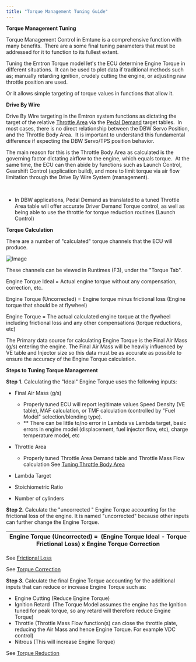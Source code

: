 ```yaml
---
title: "Torque Management Tuning Guide"
---
```




**Torque Management Tuning**


Torque Management Control in Emtune is a comprehensive function with many benefits.&nbsp; There are a some final tuning parameters that must be addressed for it to function to its fullest extent. &nbsp;


Tuning the Emtron Torque model let's the ECU determine Engine Torque in different situations.&nbsp; It can be used to plot data if traditional methods such as; manually retarding ignition, crudely cutting the engine, or adjusting raw throttle position are used. &nbsp;

Or it allows simple targeting of torque values in functions that allow it.&nbsp; &nbsp;


**Drive By Wire**


Drive By Wire targeting in the Emtron system functions as dictating the target of the relative [Throttle Area](<Newtopic77.md>) via the [Pedal Demand](<PedaltoThrottleTranslation.md>) target tables.&nbsp; In most cases, there is no direct relationship between the DBW Servo Position, and the Throttle Body Area.&nbsp; It is important to understand this fundamental difference if expecting the DBW Servo/TPS position behavior. &nbsp;


The main reason for this is the Throttle Body Area as calculated is the governing factor dictating airflow to the engine, which equals torque.&nbsp; At the same time, the ECU can then abide by functions such as Launch Control, Gearshift Control (application build), and more to limit torque via air flow limitation through the Drive By Wire System (management).

&nbsp;&nbsp;

* In DBW applications, Pedal Demand as translated to a tuned Throttle Area table will offer accurate Driver Demand Torque control, as well as being able to use the throttle for torque reduction routines (Launch Control)



**Torque Calculation**&nbsp;



There are a number of "calculated" torque channels that the ECU will produce. &nbsp;


![Image](</lib/NewItem798.png>)

These channels can be viewed in Runtimes (F3), under the "Torque Tab".&nbsp;


Engine Torque Ideal = Actual engine torque without any compensation, correction, etc. &nbsp;

Engine Torque (Uncorrected) = Engine torque minus frictional loss (Engine torque that should be at flywheel)

Engine Torque = The actual calculated engine torque at the flywheel including frictional loss and any other compensations (torque reductions, etc)&nbsp;


The Primary data source for calculating Engine Torque is the Final Air Mass (g/s) entering the engine. The Final Air Mass will be heavily influenced by VE table and Injector size so this data must be as accurate as possible to ensure the accuracy of the Engine Torque calculation.



**Steps to Tuning Torque Management**



**Step 1.** Calculating the "Ideal" Engine Torque uses the following inputs:


* Final Air Mass (g/s)

  * Properly tuned ECU will report legitimate values Speed Density (VE table), MAF calculation, or TMF calculation (controlled by "Fuel Model" selection/blending type). &nbsp;
  * \*\* There can be little to/no error in Lambda vs Lambda target, basic errors in engine model (displacement, fuel injector flow, etc), charge temperature model, etc &nbsp;

* Throttle Area

  * Properly tuned Throttle Area Demand table and Throttle Mass Flow calculation See [Tuning Throttle Body Area](<ThrottleMassFlow1.md>)

* Lambda Target
* Stoichiometric Ratio
* Number of cylinders




**Step 2.** Calculate the "uncorrected " Engine Torque accounting for the frictional loss of the engine. It is named "uncorrected" because other inputs can further change the Engine Torque.&nbsp;


| **Engine Torque (Uncorrected) =  (Engine Torque Ideal - Torque Frictional Loss) x Engine Torque Correction** |
| ------------------------------------------------------------------------------------------------------------ |



See [Frictional Loss](<FrictionalLoss.md>)&nbsp;

See [Torque Correction ](<TorqueCorrection.md>)


**Step 3.** Calculate the final Engine Torque accounting for the additional inputs that can reduce or increase Engine Torque such as:


* Engine Cutting (Reduce Engine Torque)
* Ignition Retard  (The Torque Model assumes the engine has the Ignition tuned for peak torque, so any retard will therefore reduce Engine Torque)
* Throttle (Throttle Mass Flow function(s) can close the throttle plate, reducing the Air Mass and hence Engine Torque. For example VDC control)
* Nitrous (This will increase Engine Torque)


See [Torque Reduction](<TorqueReduction.md>)





